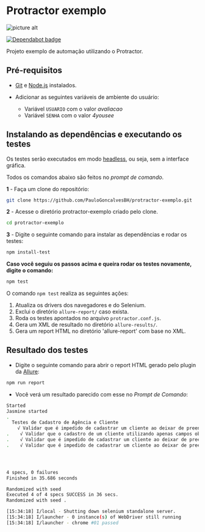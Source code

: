 # Protractor exemplo

![picture alt](https://raw.githubusercontent.com/PauloGoncalvesBH/protractor-exemplo/a4417ae184a0d87587fbc0209634ef19affec7f4/images/protractor-pequeno.png)

[![Dependabot badge](https://camo.githubusercontent.com/1fe7004c016a5ab641008b9579409c784eaa1725/68747470733a2f2f696d672e736869656c64732e696f2f62616467652f446570656e6461626f742d656e61626c65642d626c75652e737667)](https://dependabot.com/)

 Projeto exemplo de automação utilizando o Protractor.

## Pré-requisitos

- [Git](https://git-scm.com/download/) e [Node.js](https://nodejs.org/en/download/) instalados.

- Adicionar as seguintes variáveis de ambiente do usuário:
  - Variável `USUARIO` com o valor _avaliacao_
  - Variável `SENHA` com o valor _4yousee_

## Instalando as dependências e executando os testes

 Os testes serão executados em modo [headless](https://developers.google.com/web/updates/2017/04/headless-chrome), ou seja, sem a interface gráfica.

 Todos os comandos abaixo são feitos no _prompt de comando_.

**1** - Faça um clone do repositório:

```sh
git clone https://github.com/PauloGoncalvesBH/protractor-exemplo.git
```

**2** - Acesse o diretório protractor-exemplo criado pelo clone.

```sh
cd protractor-exemplo
```

**3** - Digite o seguinte comando para instalar as dependências e rodar os testes:

```sh
npm install-test
```

**Caso você seguiu os passos acima e queira rodar os testes novamente, digite o comando:**

```sh
npm test
```

O comando `npm test` realiza as seguintes ações:

1. Atualiza os drivers dos navegadores e do Selenium.
2. Exclui o diretório `allure-report/` caso exista.
3. Roda os testes apontados no arquivo `protractor.conf.js`.
4. Gera um XML de resultado no diretório `allure-results/`.
5. Gera um report HTML no diretório 'allure-report' com base no XML.

## Resultado dos testes

- Digite o seguinte comando para abrir o report HTML gerado pelo plugin da [Allure](https://github.com/allure-framework/allure-jasmine):

```sh
npm run report
```

- Você verá um resultado parecido com esse no _Prompt de Comando_:

```sh
Started
Jasmine started
.
  Testes de Cadastro de Agência e Cliente
    √ Validar que é impedido de cadastrar um cliente ao deixar de preencher todos os campos obrigatório
.    √ Validar que o cadastro de um cliente utilizando apenas campos obrigatórios é realizado com sucesso
.    √ Validar que é impedido de cadastrar um cliente ao deixar de preencher o campo obrigatório 'Razão Social'
.    √ Validar que é impedido de cadastrar um cliente ao deixar de preencher o campo obrigatório 'Nome Fantasia'




4 specs, 0 failures
Finished in 35.686 seconds

Randomized with seed
Executed 4 of 4 specs SUCCESS in 36 secs.
Randomized with seed .

[15:34:18] I/local - Shutting down selenium standalone server.
[15:34:18] I/launcher - 0 instance(s) of WebDriver still running
[15:34:18] I/launcher - chrome #01 passed
```